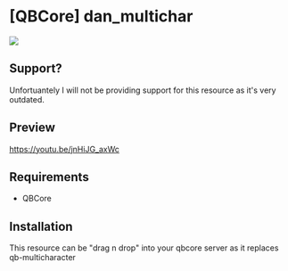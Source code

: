 # [QBCore] dan_multichar

<img src='https://media.discordapp.net/attachments/832727068701622341/969187054581841960/dann_multcharacter.png'></img>

## Support?
Unfortuantely I will not be providing support for this resource as it's very outdated.

## Preview
https://youtu.be/jnHiJG_axWc
 
 ## Requirements
 - QBCore
 
 ## Installation
 This resource can be "drag n drop" into your qbcore server as it replaces qb-multicharacter
